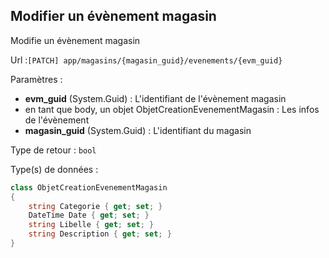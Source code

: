 ## <span id='modifier'>Modifier un évènement magasin</span>

Modifie un évènement magasin

Url :`[PATCH] app/magasins/{magasin_guid}/evenements/{evm_guid}`

Paramètres : 

- **evm_guid** (System.Guid) : L'identifiant de l'évènement magasin
- en tant que body, un objet ObjetCreationEvenementMagasin : Les infos de l'évènement
- **magasin_guid** (System.Guid) : L'identifiant du magasin

Type de retour : `bool`

Type(s) de données :

```csharp
class ObjetCreationEvenementMagasin
{
	string Categorie { get; set; }
	DateTime Date { get; set; }
	string Libelle { get; set; }
	string Description { get; set; }
}

```
